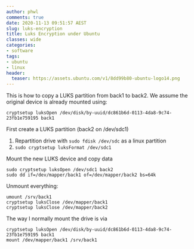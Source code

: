 ```yaml
---
author: phwl
comments: true
date: 2020-11-13 09:51:57 AEST
slug: luks-encryption
title: Luks Encryption under Ubuntu
classes: wide
categories:
- software
tags:
- ubuntu
- linux
header:
  teaser: https://assets.ubuntu.com/v1/8dd99b80-ubuntu-logo14.png
---
```


This is how to copy a LUKS partition from back1 to back2. 
We assume the original device is already mounted using:
```
cryptsetup luksOpen /dev/disk/by-uuid/dc861b6d-0113-4da8-9c74-23fb1e759195 back1
```

First create a LUKS partition (back2 on /dev/sdc1)
 1. Repartition drive with ```sudo fdisk /dev/sdc``` as a linux partition
 1. ```sudo cryptsetup luksFormat /dev/sdc1```

Mount the new LUKS device and copy data
```
sudo cryptsetup luksOpen /dev/sdc1 back2
sudo dd if=/dev/mapper/back1 of=/dev/mapper/back2 bs=64k
```

Unmount everything:

```
umount /srv/back1
cryptsetup luksClose /dev/mapper/back1
cryptsetup luksClose /dev/mapper/back2
```

The way I normally mount the drive is via
```
cryptsetup luksOpen /dev/disk/by-uuid/dc861b6d-0113-4da8-9c74-23fb1e759195 back1
mount /dev/mapper/back1 /srv/back1
```
